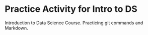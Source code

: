 # Practice Activity for Intro to DS
Introduction to Data Science Course. Practicing git commands and Markdown.
